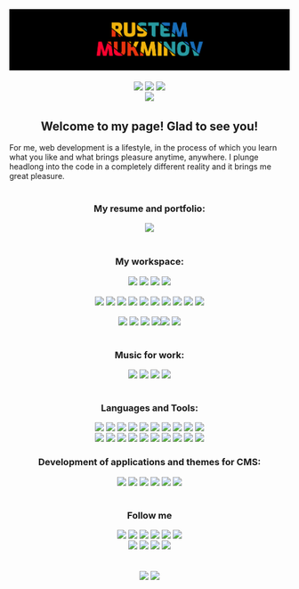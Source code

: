 <div align="center"><img src="https://github.com/Medvedoc/medvedoc/blob/main/assets/bg.png">
</div>
<br/>
<div align="center">
<a href="https://www.buymeacoffee.com/yamedvedoc" target="_blank"><img src="https://img.shields.io/badge/Buy_Me_A_Coffee-FFDD00?style=for-the-badge&logo=buy-me-a-coffee&logoColor=black"></a>
<a href="https://www.patreon.com/medvedoc"><img src="https://img.shields.io/badge/Patreon-FF424D?style=for-the-badge&logo=Patreon&logoColor=white"></a>
<!--<a href="#"><img src="https://img.shields.io/badge/sponsor-30363D?style=for-the-badge&logo=GitHub-Sponsors&logoColor=#white"></a>-->
<a href="https://ko-fi.com/medvedoc"><img src="https://img.shields.io/badge/Ko--fi-FF5E5B?style=for-the-badge&logo=Ko-fi&logoColor=white"></a>
</div>
<div align="center">
<a href="https://www.codewars.com/users/Medvedoc"><img src="https://www.codewars.com/users/Medvedoc/badges/large"></a>
</div>
<div align="center">
<h2>Welcome to my page! Glad to see you!</h2>
</div>
<div>For me, web development is a lifestyle, in the process of which you learn what you like and what brings pleasure anytime, anywhere. I plunge headlong into the code in a completely different reality and it brings me great pleasure.</div>
<br/>
<div align="center">
<h3>My resume and portfolio:</h3>
<a href="https://medvedoc.github.io/"><img src="https://img.shields.io/badge/DETAILS-00457C?style=for-the-badge&logo=&logoColor=white"></a>
</div>
<br/>


<!--<img src="https://img.shields.io/badge/About.me-00A98F?style=for-the-badge&logo=About.me&logoColor=white" />
<img src="https://img.shields.io/badge/Android-3DDC84?style=for-the-badge&logo=Android&logoColor=white" />
<img src="https://img.shields.io/badge/AppStore-0D96F6?style=for-the-badge&logo=App-Store&logoColor=white" />
<img src="https://img.shields.io/badge/Apple-000000?style=for-the-badge&logo=Apple&logoColor=white" />
<img src="https://img.shields.io/badge/Codewars-B1361E?style=for-the-badge&logo=Codewars&logoColor=white" />
<img src="https://img.shields.io/badge/Coursera-0056D2?style=for-the-badge&logo=Coursera&logoColor=white" />
<img src="https://img.shields.io/badge/Envato-81B441?style=for-the-badge&logo=Envato&logoColor=white" />
<img src="https://img.shields.io/badge/Epic Games-313131?style=for-the-badge&logo=Epic Games&logoColor=white" />
<img src="https://img.shields.io/badge/Fiverr-1DBF73?style=for-the-badge&logo=Fiverr&logoColor=white" />
<img src="https://img.shields.io/badge/Flickr-0063DC?style=for-the-badge&logo=Flickr&logoColor=white" />
<img src="https://img.shields.io/badge/Freelancer-29B2FE?style=for-the-badge&logo=Freelancer&logoColor=white" />
<img src="https://img.shields.io/badge/GitHub-181717?style=for-the-badge&logo=GitHub&logoColor=white" />
<img src="https://img.shields.io/badge/Gmail-EA4335?style=for-the-badge&logo=Gmail&logoColor=white" />
<img src="https://img.shields.io/badge/Google Play-414141?style=for-the-badge&logo=Google Play&logoColor=white" />
<img src="https://img.shields.io/badge/Habr-65A3BE?style=for-the-badge&logo=Habr&logoColor=white" />
<img src="https://img.shields.io/badge/HTML Academy-302683?style=for-the-badge&logo=HTML Academy&logoColor=white" />
<img src="https://img.shields.io/badge/Mail.Ru-005FF9?style=for-the-badge&logo=Mail.Ru&logoColor=white" />
<img src="https://img.shields.io/badge/Node.js-339933?style=for-the-badge&logo=Node.js&logoColor=white" />
<img src="https://img.shields.io/badge/OBS Studio-302E31?style=for-the-badge&logo=OBS Studio&logoColor=white" />
<img src="https://img.shields.io/badge/Odnoklassniki-EE8208?style=for-the-badge&logo=Odnoklassniki&logoColor=white" />
<img src="https://img.shields.io/badge/PHP-777BB4?style=for-the-badge&logo=PHP&logoColor=white" />
<img src="https://img.shields.io/badge/RadioPublic-CE262F?style=for-the-badge&logo=RadioPublic&logoColor=white" />
<img src="https://img.shields.io/badge/React-61DAFB?style=for-the-badge&logo=React&logoColor=white" />
<img src="https://img.shields.io/badge/Redux-764ABC?style=for-the-badge&logo=Redux&logoColor=white" />
<img src="https://img.shields.io/badge/Reddit-FF4500?style=for-the-badge&logo=Reddit&logoColor=white" />
<img src="https://img.shields.io/badge/Skype-00AFF0?style=for-the-badge&logo=Skype&logoColor=white" />
<img src="https://img.shields.io/badge/Starbucks-006241?style=for-the-badge&logo=Starbucks&logoColor=white" />
<img src="https://img.shields.io/badge/Steam-000000?style=for-the-badge&logo=Steam &logoColor=white" />
<img src="https://img.shields.io/badge/Stylus-333333?style=for-the-badge&logo=Stylus&logoColor=white" />
<img src="https://img.shields.io/badge/Sublime Text-FF9800?style=for-the-badge&logo=Sublime Text&logoColor=white" />
<img src="https://img.shields.io/badge/Telegram-26A5E4?style=for-the-badge&logo=Telegram&logoColor=white" />
<img src="https://img.shields.io/badge/TensorFlow-FF6F00?style=for-the-badge&logo=TensorFlow&logoColor=white" />
<img src="https://img.shields.io/badge/Udemy-EC5252?style=for-the-badge&logo=Udemy&logoColor=white" />
<img src="https://img.shields.io/badge/Vue.js-4FC08D?style=for-the-badge&logo=Vue.js&logoColor=white" />-->

<div align="center">
<h3>My workspace:</h3>
<img src="https://img.shields.io/badge/ASUS-818181?style=for-the-badge&logo=ASUS&logoColor=white" />
<img src="https://img.shields.io/badge/Windows-0078D6?style=for-the-badge&logo=Windows&logoColor=white" />
<img src="https://img.shields.io/badge/Intel-0071C5?style=for-the-badge&logo=Intel&logoColor=white" />
<img src="https://img.shields.io/badge/NVIDIA-76B900?style=for-the-badge&logo=NVIDIA&logoColor=white" />
</div>
<br/>
<div align="center">
<img src="https://img.shields.io/badge/Google Chrome-4285F4?style=for-the-badge&logo=Google Chrome&logoColor=white" />
<img src="https://img.shields.io/badge/Firefox-FF7139?style=for-the-badge&logo=Firefox&logoColor=white" />
<img src="https://img.shields.io/badge/Microsoft Edge-0078D7?style=for-the-badge&logo=Microsoft Edge&logoColor=white" />
<img src="https://img.shields.io/badge/Opera-FF1B2D?style=for-the-badge&logo=Opera&logoColor=white" />
<img src="https://img.shields.io/badge/Safari-000000?style=for-the-badge&logo=Safari&logoColor=white" />
<img src="https://img.shields.io/badge/Visual Studio Code-007ACC?style=for-the-badge&logo=Visual Studio Code&logoColor=white" />
<img src="https://img.shields.io/badge/Notepad++-90E59A?style=for-the-badge&logo=Notepad++&logoColor=white" />
<img src="https://img.shields.io/badge/Android Studio-3DDC84?style=for-the-badge&logo=Android Studio&logoColor=white">
<img src="https://img.shields.io/badge/FileZilla-BF0000?style=for-the-badge&logo=FileZilla&logoColor=white" />
<img src="https://img.shields.io/badge/Speedtest-141526?style=for-the-badge&logo=Speedtest&logoColor=white" />
</div>
<br/>
<div align="center">
<img src="https://img.shields.io/badge/Figma-F24E1E?style=for-the-badge&logo=Figma&logoColor=white" />
<img src="https://img.shields.io/badge/Photoshop-31A8FF?style=for-the-badge&logo=Adobe Photoshop&logoColor=white">
<img src="https://img.shields.io/badge/Canva-%2300C4CC.svg?&style=for-the-badge&logo=Canva&logoColor=white">
<img src="https://img.shields.io/badge/Google Drive-4285F4?style=for-the-badge&logo=Google Drive&logoColor=white" /><img src="https://img.shields.io/badge/Microsoft Office-D83B01?style=for-the-badge&logo=Microsoft Office&logoColor=white" />
<img src="https://img.shields.io/badge/LibreOffice-18A303?style=for-the-badge&logo=LibreOffice&logoColor=white" />
</div>
<br/>
<div align="center">
<h3>Music for work:</h3>
<a href="https://www.spotify.com/"><img src="https://img.shields.io/badge/Spotify-1DB954?style=for-the-badge&logo=Spotify&logoColor=white"></a>
<a href="https://www.deezer.com/"><img src="https://img.shields.io/badge/Deezer-FEAA2D?style=for-the-badge&logo=deezer&logoColor=white"></a>
<a href="https://music.youtube.com/"><img src="https://img.shields.io/badge/YouTube Music-FF0000?style=for-the-badge&logo=YouTube Music&logoColor=white"></a>
<a href="https://soundcloud.com/"><img src="https://img.shields.io/badge/SoundCloud-FF3300?style=for-the-badge&logo=SoundCloud&logoColor=white"></a>
</div>
<br/>
<div align="center">
<h3>Languages and Tools:</h3>
<img src="https://img.shields.io/badge/HTML5-E34F26?style=for-the-badge&logo=HTML5&logoColor=white" />
<img src="https://img.shields.io/badge/CSS3-1572B6?style=for-the-badge&logo=css3&logoColor=white">
<img src="https://img.shields.io/badge/Bootstrap-7952B3?style=for-the-badge&logo=Bootstrap&logoColor=white" />
<img src="https://img.shields.io/badge/JavaScript-F7DF1E?style=for-the-badge&logo=JavaScript&logoColor=white" />
<img src="https://img.shields.io/badge/jQuery-0769AD?style=for-the-badge&logo=jQuery&logoColor=white" />
<img src="https://img.shields.io/badge/JSON-000000?style=for-the-badge&logo=JSON&logoColor=white" />
<img src="https://img.shields.io/badge/Sass-CC6699?style=for-the-badge&logo=Sass&logoColor=white" />
<img src="https://img.shields.io/badge/Material-UI-0081CB?style=for-the-badge&logo=Material-UI&logoColor=white" />
<img src="https://img.shields.io/badge/MySQL-4479A1?style=for-the-badge&logo=MySQL&logoColor=white" />
<img src="https://img.shields.io/badge/Less-1D365D?style=for-the-badge&logo=Less&logoColor=white" />
</div>
<div align="center">
<img src="https://img.shields.io/badge/Firebase-FFCA28?style=for-the-badge&logo=Firebase&logoColor=white" />
<img src="https://img.shields.io/badge/Git-F05032?style=for-the-badge&logo=git&logoColor=white">
<img src="https://img.shields.io/badge/Flutter-02569B?style=for-the-badge&logo=Flutter&logoColor=white" />
<img src="https://img.shields.io/badge/Dart-0175C2?style=for-the-badge&logo=Dart&logoColor=white" />
<img src="https://img.shields.io/badge/C Sharp-239120?style=for-the-badge&logo=C Sharp&logoColor=white" />
<img src="https://img.shields.io/badge/Chart.js-FF6384?style=for-the-badge&logo=chartdotjs&logoColor=white">
<img src="https://img.shields.io/badge/Font Awesome-339AF0?style=for-the-badge&logo=Font Awesome&logoColor=white" />
<img src="https://img.shields.io/badge/Git-F05032?style=for-the-badge&logo=Git&logoColor=white" />
<img src="https://img.shields.io/badge/Google Fonts-4285F4?style=for-the-badge&logo=Google Fonts&logoColor=white" />
<img src="https://img.shields.io/badge/W3C-005A9C?style=for-the-badge&logo=W3C&logoColor=white" />
</div>

<div align="center">
<h3>Development of applications and themes for CMS:</h3>
<img src="https://img.shields.io/badge/Windows-0078D6?style=for-the-badge&logo=windows&logoColor=white">
<img src="https://img.shields.io/badge/Android-3DDC84?style=for-the-badge&logo=android&logoColor=white">
<img src="https://img.shields.io/badge/iOS-000000?style=for-the-badge&logo=ios&logoColor=white">
<img src="https://img.shields.io/badge/WooCommerce-96588A?style=for-the-badge&logo=WooCommerce&logoColor=white" />
<img src="https://img.shields.io/badge/WordPress-21759B?style=for-the-badge&logo=WordPress&logoColor=white" />
<img src="https://img.shields.io/badge/Joomla-5091CD?style=for-the-badge&logo=joomla&logoColor=white">
</div>
<br/>
<div align="center">
<h3>Follow me</h3>
<a href="https://www.facebook.com/medvedoc/"><img src="https://img.shields.io/badge/Facebook-1877F2?style=for-the-badge&logo=Facebook&logoColor=white"></a>
<a href="https://vk.com/medvedoc"><img src="https://img.shields.io/badge/VK-4680C2?style=for-the-badge&logo=VK&logoColor=white"></a>
<a href="https://www.instagram.com/yamedvedoc/"><img src="https://img.shields.io/badge/Instagram-E4405F?style=for-the-badge&logo=Instagram&logoColor=white"></a>
<a href="https://twitter.com/yamedvedoc"><img src="https://img.shields.io/badge/Twitter-1DA1F2?style=for-the-badge&logo=Twitter&logoColor=white"></a>
<a href="www.linkedin.com/in/medvedoc"><img src="https://img.shields.io/badge/LinkedIn-0A66C2?style=for-the-badge&logo=LinkedIn&logoColor=white"></a>
<a href="https://codepen.io/Medvedoc"><img src="https://img.shields.io/badge/Codepen-000000?style=for-the-badge&logo=codepen&logoColor=white"></a>
</div>
<div align="center">
<a href="https://dribbble.com/Mukminov"><img src="https://img.shields.io/badge/Dribbble-EA4C89?style=for-the-badge&logo=dribbble&logoColor=white"></a>
<a href="https://www.behance.net/Medvedoc629a"><img src="https://img.shields.io/badge/-Behance-blue?style=for-the-badge&logo=behance&logoColor=white"></a>
<a href="https://www.pinterest.ru/metrologik/rustem-mukminov/"><img src="https://img.shields.io/badge/Pinterest-BD081C?style=for-the-badge&logo=Pinterest&logoColor=white"></a>
<a href="#"><img src="https://img.shields.io/badge/YouTube-FF0000?style=for-the-badge&logo=YouTube&logoColor=white"></a>
</div>
<br/>
<br/>
<div align="center">
<img align="center" src="https://github-readme-stats.vercel.app/api?username=medvedoc&show_icons=true&bg_color=000000&text_color=ffffff&border_color=ffffff&border_radius=0" />
<img align="center" src="https://github-readme-stats.vercel.app/api/top-langs/?username=medvedoc&show_icons=true&bg_color=000000&text_color=ffffff&border_color=ffffff&border_radius=0" />
</div>